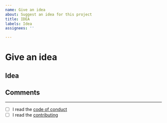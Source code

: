 ```yaml
---
name: Give an idea
about: Suggest an idea for this project
title: IDEA
labels: Idea
assignees: ''

---
```


# Give an idea
## Idea



## Comments




---
<!-- 
!!!!!!!!!!!!!!!!!!!!!!!!!!!!!!!!!!!!!!!!!!!!!!!!!!!!!!!
! Please write X to the square brackets if you read it!
! It's important!                                     !
!!!!!!!!!!!!!!!!!!!!!!!!!!!!!!!!!!!!!!!!!!!!!!!!!!!!!!!
-->
- [ ] I read the [code of conduct](https://github.com/koviubi56/cardjitsu/blob/main/CODE_OF_CONDUCT.md)
- [ ] I read the [contributing](https://github.com/koviubi56/cardjitsu/blob/main/CONTRIBUTING.md)
